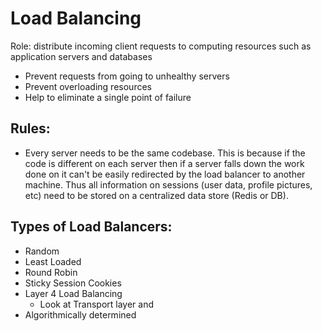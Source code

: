 # Load Balancing
Role: distribute incoming client requests to computing resources such as application servers and databases
- Prevent requests from going to unhealthy servers
- Prevent overloading resources
- Help to eliminate a single point of failure

## Rules:
- Every server needs to be the same codebase. This is because if the code is different on each server then if a server falls down the work done on it can't be easily redirected by the load balancer to another machine. Thus all information on sessions (user data, profile pictures, etc) need to be stored on a centralized data store (Redis or DB).

## Types of Load Balancers:
- Random
- Least Loaded
- Round Robin
- Sticky Session Cookies
- Layer 4 Load Balancing
    - Look at Transport layer and 
- Algorithmically determined
